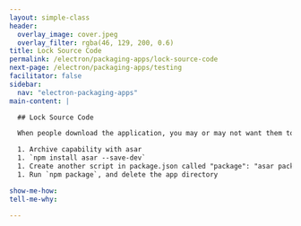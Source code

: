 ```yaml
---
layout: simple-class
header:
  overlay_image: cover.jpeg
  overlay_filter: rgba(46, 129, 200, 0.6)
title: Lock Source Code
permalink: /electron/packaging-apps/lock-source-code
next-page: /electron/packaging-apps/testing
facilitator: false
sidebar:
  nav: "electron-packaging-apps"
main-content: |

  ## Lock Source Code

  When people download the application, you may or may not want them to have direct access to the source code. With a node package called [`asar`](https://www.npmjs.com/package/asar), you can control this. If you're not concerned with this, you can skip this step.

  1. Archive capability with asar
  1. `npm install asar --save-dev`
  1. Create another script in package.json called "package": "asar pack AppName.app/Contents/Resources/app MyApp.app/Contents/Resources/app.assar"
  1. Run `npm package`, and delete the app directory

show-me-how:
tell-me-why:

---
```

